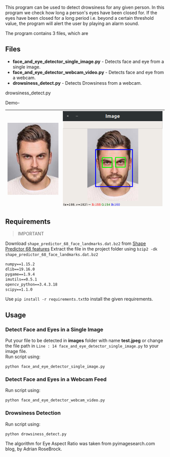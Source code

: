This program can be used to detect drowsiness for any given person. In this program we check how long a person's eyes have been closed for. If the eyes have been closed for a long period i.e. beyond a certain threshold value, the program will alert the user by playing an alarm sound.

The program contains 3 files, which are
## Files
 - **face_and_eye_detector_single_image.py** - Detects face and eye from a single image.
 - **face_and_eye_detector_webcam_video.py** - Detects face and eye from a webcam.
 - **drowsiness_detect.py** - Detects Drowsiness from a webcam.

  drowsiness_detect.py

 Demo-
 
|  ![Test Image](https://github.com/aswinkumarpm/Driver-Drowsiness-Detector/blob/master/images/test.jpeg)| ![Result Image](https://github.com/aswinkumarpm/Driver-Drowsiness-Detector/blob/master/images/result_face_detector_single_image.png) |
|---|---|
 
 ## Requirements
> 
> IMPORTANT

  Download `shape_predictor_68_face_landmarks.dat.bz2` from [Shape Predictor 68 features](http://dlib.net/files/shape_predictor_68_face_landmarks.dat.bz2) 
  Extract the file in the project folder using 
  ``bzip2 -dk shape_predictor_68_face_landmarks.dat.bz2``


    numpy==1.15.2
	dlib==19.16.0
	pygame==1.9.4
	imutils==0.5.1
	opencv_python==3.4.3.18
	scipy==1.1.0
Use `pip install -r requirements.txt`to install the given requirements.

## Usage

### Detect Face and Eyes in a Single Image
Put your file to be detected in **images** folder with name **test.jpeg** or change the file path in `Line : 14 face_and_eye_detector_single_image.py` to your image file.                     
Run script using:

    python face_and_eye_detector_single_image.py

### Detect Face and Eyes in a Webcam Feed
Run script using:

    python face_and_eye_detector_webcam_video.py
### Drowsiness Detection
Run script using:

    python drowsiness_detect.py

The algorithm for Eye Aspect Ratio was taken from pyimagesearch.com blog, by Adrian RoseBrock.
